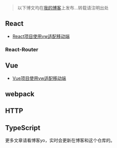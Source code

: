 > 以下博文均在[我的博客](https://saber-tgb.github.io/categories/)上发布...转载请注明出处

## React
- [React项目使用vw适配移动端](https://saber-tgb.github.io/2018/07/19/React%E9%A1%B9%E7%9B%AE%E4%BD%BF%E7%94%A8vw%E9%80%82%E9%85%8D%E7%A7%BB%E5%8A%A8%E7%AB%AF/)

### React-Router

## Vue
- [Vue项目使用vw适配移动端](https://saber-tgb.github.io/2018/07/19/Vue%E9%A1%B9%E7%9B%AE%E4%BD%BF%E7%94%A8vw%E9%80%82%E9%85%8D%E7%A7%BB%E5%8A%A8%E7%AB%AF/)

## webpack

## HTTP

## TypeScript

更多文章请看博客yo，实时会更新在博客和这个仓库的。